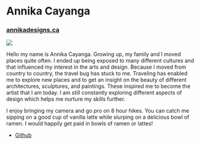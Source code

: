 # Annika Cayanga

### [annikadesigns.ca](https://annikadesigns.ca)

![](annika8.jpg)

Hello my name is Annika Cayanga.
Growing up, my family and I moved places quite often. I ended up being exposed to many different cultures and that influenced my interest in the arts and design. Because I moved from country to country, the travel bug has stuck to me. Traveling has enabled me to explore new places and to get an insight on the beauty of different architectures, sculptures, and paintings. These inspired me to become the artist that I am today. I am still constantly exploring different aspects of design which helps me nurture my skills further.

I enjoy bringing my camera and go pro on 8 hour hikes. You can catch me sipping on a good cup of vanilla latte while slurping on a delicious bowl of ramen. I would happily get paid in bowls of ramen or lattes!

- [Github](https://github.com/cayangaannika)
